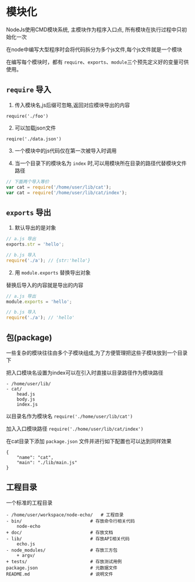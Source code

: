# 模块化

NodeJs使用CMD模块系统, 主模块作为程序入口点, 所有模块在执行过程中只初始化一次

在node中编写大型程序时会将代码拆分为多个js文件,每个js文件就是一个模块

在编写每个模块时，都有 `require`、`exports`、`module`三个预先定义好的变量可供使用。

## `require` 导入

1. 传入模块名,js后缀可忽略,返回对应模块导出的内容

`require('./foo')`

2. 可以加载json文件

`reqire('./data.json')`

3. 一个模块中的js代码仅在第一次被导入时调用

4. 当一个目录下的模块名为 `index` 时,可以用模块所在目录的路径代替模块文件路径

```js
// 下面两个导入等价
var cat = require('/home/user/lib/cat');
var cat = require('/home/user/lib/cat/index');
```

## `exports` 导出

1. 默认导出的是对象

```js
// a.js 导出
exports.str = 'hello';

// b.js 导入
require('./a'); // {str:'hello'}
```

2. 用 `module.exports` 替换导出对象

替换后导入的内容就是导出的内容

```js
// a.js 导出
module.exports = 'hello';

// b.js 导入
require('./a'); // 'hello'
```

## 包(package)

一些复杂的模块往往由多个子模块组成,为了方便管理把这些子模块放到一个目录下

把入口模块名设置为index可以在引入时直接以目录路径作为模块路径

	- /home/user/lib/
    - cat/
        head.js
        body.js
        index.js

以目录名作为模块名 `require('./home/user/lib/cat')`

加入入口模块路径 `require('./home/user/lib/cat/index')`

在cat目录下添加 `package.json` 文件并进行如下配置也可以达到同样效果

	{
	    "name": "cat",
	    "main": "./lib/main.js"
	}
	
## 工程目录

一个标准的工程目录

	- /home/user/workspace/node-echo/   # 工程目录
    - bin/                          # 存放命令行相关代码
        node-echo
    + doc/                          # 存放文档
    - lib/                          # 存放API相关代码
        echo.js
    - node_modules/                 # 存放三方包
        + argv/
    + tests/                        # 存放测试用例
    package.json                    # 元数据文件
    README.md                       # 说明文件